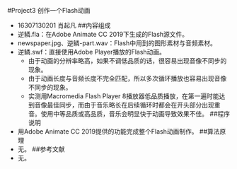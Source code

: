 #Project3 创作一个Flash动画
- 16307130201 肖起凡
##内容组成
- 逆鳞.fla：在Adobe Animate CC 2019下生成的Flash源文件。
- newspaper.jpg、逆鳞-part.wav：Flash中用到的图形素材与音频素材。
- 逆鳞.swf：直接使用Adobe Player播放的Flash动画。
  - 由于动画的分辨率略高，如果不调低品质的话，很容易出现音像不同步的现象。
  - 由于动画长度与音频长度不完全匹配，所以多次循环播放也容易出现音像不同步的现象。
  - 实测用Macromedia Flash Player 8播放器低品质播放，在第一遍时能达到音像最佳同步，而由于音乐略长在后续循环时都会在开头部分出现重音。使用中等品质或高品质，音乐会明显快于动画导致效果不佳。
##程序说明
- 用Adobe Animate CC 2019提供的功能完成整个Flash动画制作。
##算法原理
- 无。
##参考文献
- 无。